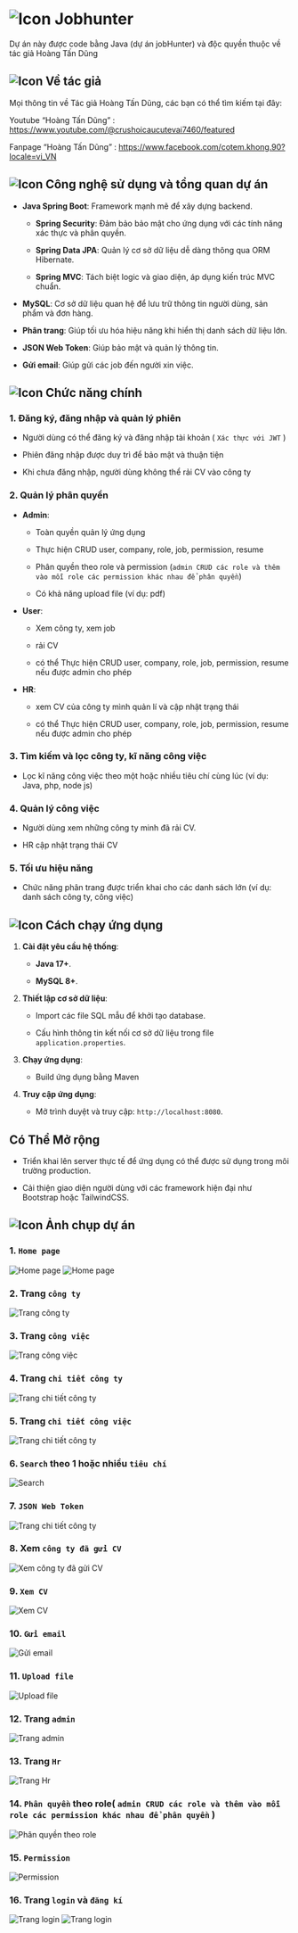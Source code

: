# ![Icon](https://img.icons8.com/?size=35&id=104233&format=png&color=000000) Jobhunter
Dự án này được code bằng Java (dự án jobHunter) và độc quyền thuộc về tác giả Hoàng Tấn Dũng

## ![Icon](https://img.icons8.com/?size=20&id=21838&format=png&color=000000) Về tác giả
Mọi thông tin về Tác giả Hoàng Tấn Dũng, các bạn có thể tìm kiếm tại đây:

Youtube “Hoàng Tấn Dũng” : https://www.youtube.com/@crushoicaucutevai7460/featured

Fanpage “Hoàng Tấn Dũng” : https://www.facebook.com/cotem.khong.90?locale=vi_VN


## ![Icon](https://img.icons8.com/?size=25&id=43259&format=png&color=000000) Công nghệ sử dụng và tổng quan dự án

- **Java Spring Boot**: Framework mạnh mẽ để xây dựng backend.

  - **Spring Security**: Đảm bảo bảo mật cho ứng dụng với các tính năng xác thực và phân quyền.

  - **Spring Data JPA**: Quản lý cơ sở dữ liệu dễ dàng thông qua ORM Hibernate.

  - **Spring MVC**: Tách biệt logic và giao diện, áp dụng kiến trúc MVC chuẩn.

- **MySQL**: Cơ sở dữ liệu quan hệ để lưu trữ thông tin người dùng, sản phẩm và đơn hàng.

- **Phân trang**: Giúp tối ưu hóa hiệu năng khi hiển thị danh sách dữ liệu lớn.

- **JSON Web Token**: Giúp bảo mật và quản lý thông tin.

- **Gửi email**: Giúp gửi các job đến người xin việc.

## ![Icon](https://img.icons8.com/?size=30&id=111139&format=png&color=000000) Chức năng chính

### **1. Đăng ký, đăng nhập và quản lý phiên**

- Người dùng có thể đăng ký và đăng nhập tài khoản ( `Xác thực với JWT` )

- Phiên đăng nhập được duy trì để bảo mật và thuận tiện

- Khi chưa đăng nhập, người dùng không thể rải CV vào công ty

### **2. Quản lý phân quyền**
- **Admin**:

  - Toàn quyền quản lý ứng dụng

  - Thực hiện CRUD user, company, role, job, permission, resume

  - Phân quyền theo role và permission (`admin CRUD các role và thêm vào mỗi role các permission khác nhau để phân quyền`)

  - Có khả năng upload file (ví dụ: pdf)

- **User**:

  - Xem công ty, xem job

  - rải CV

  - có thể Thực hiện CRUD user, company, role, job, permission, resume nếu được admin cho phép

- **HR**:

  - xem CV của công ty mình quản lí và cập nhật trạng thái

  - có thể Thực hiện CRUD user, company, role, job, permission, resume nếu được admin cho phép

### **3. Tìm kiếm và lọc công ty, kĩ năng công việc**

- Lọc kĩ năng công việc theo một hoặc nhiều tiêu chí cùng lúc (ví dụ: Java, php, node js)

### **4. Quản lý công việc**

- Người dùng xem những công ty minh đã rải CV.

- HR cập nhật trạng thái CV

### **5. Tối ưu hiệu năng**

- Chức năng phân trang được triển khai cho các danh sách lớn (ví dụ: danh sách công ty, công việc)

## ![Icon](https://img.icons8.com/?size=30&id=108805&format=png&color=000000) Cách chạy ứng dụng

1. **Cài đặt yêu cầu hệ thống**:

   - **Java 17+**.

   - **MySQL 8+**.

2. **Thiết lập cơ sở dữ liệu**:

   - Import các file SQL mẫu để khởi tạo database.

   - Cấu hình thông tin kết nối cơ sở dữ liệu trong file `application.properties`.

3. **Chạy ứng dụng**:

   - Build ứng dụng bằng Maven

4. **Truy cập ứng dụng**:

   - Mở trình duyệt và truy cập: `http://localhost:8080`.

## **Có Thể Mở rộng**

- Triển khai lên server thực tế để ứng dụng có thể được sử dụng trong môi trường production.

- Cải thiện giao diện người dùng với các framework hiện đại như Bootstrap hoặc TailwindCSS.

## ![Icon](https://img.icons8.com/?size=30&id=9YgKo9PXNHu4&format=png&color=000000) Ảnh chụp dự án

### 1. `Home page`


![Home page](https://github.com/dung11122005/image_github/blob/master/jubhunter/homepage1.png)
![Home page](https://github.com/dung11122005/image_github/blob/master/jubhunter/homepage2.png)


### 2. Trang `công ty`


![Trang công ty](https://github.com/dung11122005/image_github/blob/master/jubhunter/page_company.png)


### 3. Trang `công việc`


![Trang công việc](https://github.com/dung11122005/image_github/blob/master/jubhunter/page_job.png)


### 4. Trang `chi tiết công ty`


![Trang chi tiết công ty](https://github.com/dung11122005/image_github/blob/master/jubhunter/detail_company.png)


### 5. Trang `chi tiết công việc`


![Trang chi tiết công ty](https://github.com/dung11122005/image_github/blob/master/jubhunter/detail_job.png)


### 6. `Search` theo 1 hoặc nhiều `tiêu chí`


![Search](https://github.com/dung11122005/image_github/blob/master/jubhunter/search.png)


### 7. `JSON Web Token`


![Trang chi tiết công ty](https://github.com/dung11122005/image_github/blob/master/jubhunter/access_token.png)


### 8. Xem `công ty đã gửi CV`


![Xem công ty đã gửi CV](https://github.com/dung11122005/image_github/blob/master/jubhunter/xem_company_gui_CV.png)


### 9. `Xem CV`


![Xem CV](https://github.com/dung11122005/image_github/blob/master/jubhunter/xem_cv.png)


### 10. `Gửi email`


![Gửi email](https://github.com/dung11122005/image_github/blob/master/jubhunter/send_email.png)


### 11. `Upload file`


![Upload file](https://github.com/dung11122005/image_github/blob/master/jubhunter/upload_file.png)


### 12. Trang `admin`


![Trang admin](https://github.com/dung11122005/image_github/blob/master/jubhunter/adminpage.png)


### 13. Trang `Hr`


![Trang Hr](https://github.com/dung11122005/image_github/blob/master/jubhunter/page_hr.png)


### 14. `Phân quyền` theo role( `admin CRUD các role và thêm vào mỗi role các permission khác nhau để phân quyền` )


![Phân quyền theo role](https://github.com/dung11122005/image_github/blob/master/jubhunter/phan_quyen.png)


### 15. `Permission`


![Permission](https://github.com/dung11122005/image_github/blob/master/jubhunter/permission.png)


### 16. Trang `login` và `đăng kí`

![Trang login](https://github.com/dung11122005/image_github/blob/master/jubhunter/login.png)
![Trang login](https://github.com/dung11122005/image_github/blob/master/jubhunter/dang_ki.png)
